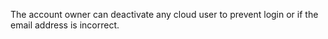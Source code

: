 The account owner can deactivate any cloud user to prevent login or if the email address is incorrect.
